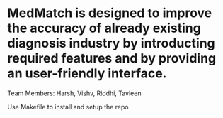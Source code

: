 # MedMatch is designed to improve the accuracy of already existing diagnosis industry by introducting required features and by providing an user-friendly interface.
Team Members:
Harsh,
Vishv,
Riddhi,
Tavleen


Use Makefile to install and setup the repo